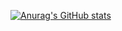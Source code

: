 <!-- ### Hi there 👋 -->
[![Anurag's GitHub stats](https://github-readme-stats.vercel.app/api?username=peizhouyu&show_icons=true&theme=tokyonight)](https://github.com/peizhouyu)
<!--
**peizhouyu/peizhouyu** is a ✨ _special_ ✨ repository because its `README.md` (this file) appears on your GitHub profile.

Here are some ideas to get you started:

- 🔭 I’m currently working on ...
- 🌱 I’m currently learning ...
- 👯 I’m looking to collaborate on ...
- 🤔 I’m looking for help with ...
- 💬 Ask me about ...
- 📫 How to reach me: ...
- 😄 Pronouns: ...
- ⚡ Fun fact: ...
-->
